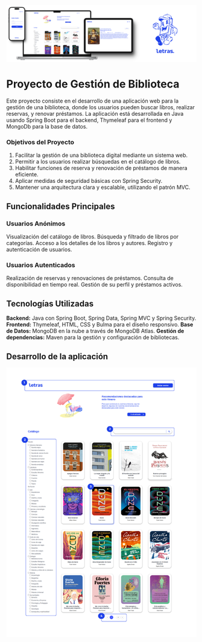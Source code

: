 ![imagen proyecto](https://github.com/sandraEstlo/pfc_letras/blob/main/images/banner.png)

# Proyecto de Gestión de Biblioteca
Este proyecto consiste en el desarrollo de una aplicación web para la gestión de una biblioteca, donde los usuarios pueden buscar libros, realizar reservas, y renovar préstamos. La aplicación está desarrollada en Java usando Spring Boot para el backend, Thymeleaf para el frontend y MongoDb para la base de datos.

### Objetivos del Proyecto
1. Facilitar la gestión de una biblioteca digital mediante un sistema web.
2. Permitir a los usuarios realizar búsquedas en el catálogo de libros.
3. Habilitar funciones de reserva y renovación de préstamos de manera eficiente.
4. Aplicar medidas de seguridad básicas con Spring Security.
5. Mantener una arquitectura clara y escalable, utilizando el patrón MVC.

## Funcionalidades Principales
### Usuarios Anónimos
Visualización del catálogo de libros.
Búsqueda y filtrado de libros por categorías.
Acceso a los detalles de los libros y autores.
Registro y autenticación de usuarios.

### Usuarios Autenticados
Realización de reservas y renovaciones de préstamos.
Consulta de disponibilidad en tiempo real.
Gestión de su perfil y préstamos activos.

## Tecnologías Utilizadas
**Backend:** Java con Spring Boot, Spring Data, Spring MVC y Spring Security.
**Frontend:** Thymeleaf, HTML, CSS y Bulma para el diseño responsivo.
**Base de Datos:** MongoDB en la nube a través de MongoDB Atlas.
**Gestión de dependencias:** Maven para la gestión y configuración de bibliotecas.

## Desarrollo de la aplicación
![general](https://github.com/sandraEstlo/pfc_letras/blob/main/images/01.png)

